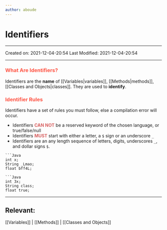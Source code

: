 ```yaml
---
author: aboude
---
```

# Identifiers
---
Created on: 2021-12-04-20:54
Last Modified: 2021-12-04-20:54

---
### <span style="color: #ff5545;text-transform: capitalize;">What are identifiers?</span>
Identifiers are the <span style="color: [[3942ca]]">**name**</span> of [[Variables|variables]], [[Methods|methods]], [[Classes and Objects|classes]]. They are used to **identify**.


### <span style="color: #ff5545;text-transform: capitalize;">Identifier rules</span>
Identifiers have a set of rules you must follow, else a compilation error will occur.
*    Identifiers <span style="color:#d76060">**CAN NOT**</span> be a reserved keyword of the chosen language, or true/false/null
*   Identifiers<span style="color:#d76060"> **MUST**</span> start with either a letter, a `$` sign or an underscore `_`
*    Identifiers are an any length sequence of letters, digits, underscores `_`, and dollar signs `$`.
```ad-Do
```Java
int x;
String _Lmao;
float bff4L;
```
```ad-Dont
```Java
int 3x;
String class;
float true;
```

---
## Relevant:
[[Variables]] | [[Methods]] | [[Classes and Objects]]